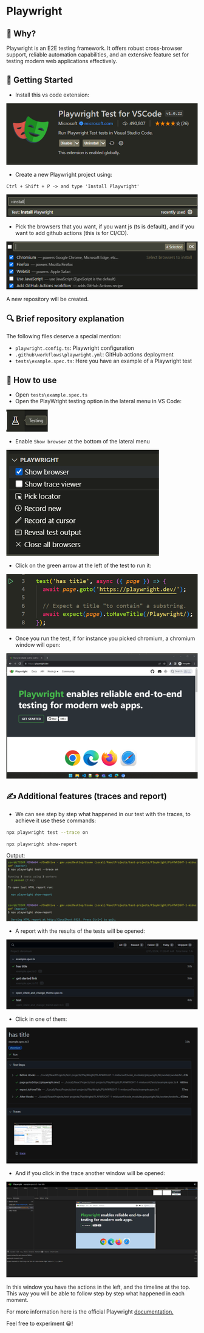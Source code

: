 # Playwright

## 🧠 Why?
Playwright is an E2E testing framework. It offers robust cross-browser support, reliable automation capabilities, and an extensive feature set for testing modern web applications effectively.

## 🚀 Getting Started

- Install this vs code extension:

![Playwright Test for VSCode](readme_images/playwright_extension.png)

- Create a new Playwright project using:
```
Ctrl + Shift + P -> and type 'Install Playwright'
```

![Test: Install PlayWright](readme_images/test_install_playwright.png)

- Pick the browsers that you want, if you want js (ts is default), and if you want to add github actions (this is for CI/CD).

![Install PlayWright options](readme_images/test_install_playwright_options.png)

A new repository will be created.

## 🔍 Brief repository explanation
The following files deserve a special mention:
- `playwright.config.ts`: Playwright configuration
- `.github\workflows\playwright.yml`: GitHub actions deployment
- `tests\example.spec.ts`: Here you have an example of a Playwright test

## 🤔 How to use
- Open `tests\example.spec.ts`
- Open the PlayWright testing option in the lateral menu in VS Code:

![Playwright VSCode icon](readme_images/playwright_vs_code_icon.png)

- Enable `Show browser` at the bottom of the lateral menu

![Show browser](readme_images/show_browser.png)

- Click on the green arrow at the left of the test to run it:

![green_arrow](readme_images/green_arrow.png)

- Once you run the test, if for instance you picked chromium, a chromium window will open:

![chromium](readme_images/chromium.png)

## ✍️ Additional features (traces and report)
- We can see step by step what happened in our test with the traces, to achieve it use these commands:

```bash
npx playwright test --trace on
```
```bash
npx playwright show-report
```
Output:
![Traces and report console](readme_images/traces_and_report_console.png)

- A report with the results of the tests will be opened:

![Traces and report browser](readme_images/traces_and_report_browser.png)

- Click in one of them:

![One trace report](readme_images/one_trace_report.png)

- And if you click in the trace another window will be opened:

![trace](readme_images/trace.png)

In this window you have the actions in the left, and the timeline at the top. This way you will be able to follow step by step what happened in each moment.

For more information here is the official Playwright [documentation.](https://playwright.dev/docs/api/class-test)

Feel free to experiment 😀!
